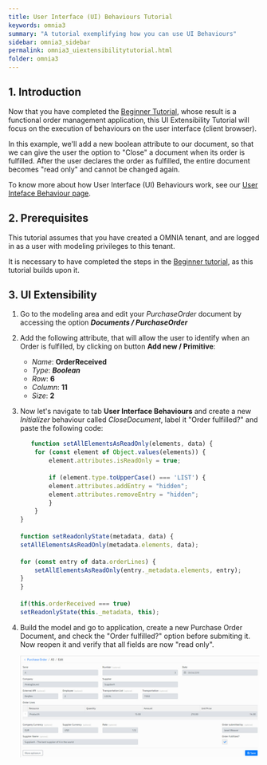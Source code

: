```yaml
---
title: User Interface (UI) Behaviours Tutorial
keywords: omnia3
summary: "A tutorial exemplifying how you can use UI Behaviours"
sidebar: omnia3_sidebar
permalink: omnia3_uiextensibilitytutorial.html
folder: omnia3
---
```



## 1. Introduction

Now that you have completed the [Beginner Tutorial](https://docs.omnialowcode.com/omnia3_beginnertutorial.html), whose result is a functional order management application, this UI Extensibility Tutorial will focus on the execution of behaviours on the user interface (client browser).

In this example, we'll add a new boolean attribute to our document, so that we can give the user the option to "Close" a document when its order is fulfilled. After the user declares the order as fulfilled, the entire document becomes "read only" and cannot be changed again.

To know more about how User Interface (UI) Behaviours work, see our [User Inteface Behaviour page](omnia3_modeler_uibehaviours.html).

## 2. Prerequisites

This tutorial assumes that you have created a OMNIA tenant, and are logged in as a user with modeling privileges to this tenant.

It is necessary to have completed the steps in the  [Beginner tutorial](https://docs.omnialowcode.com/omnia3_beginnertutorial.html), as this tutorial builds upon it.

## 3. UI Extensibility

1. Go to the modeling area and edit your *PurchaseOrder* document by accessing the option ***Documents / PurchaseOrder***

2. Add the following attribute, that will allow the user to identify when an Order is fulfilled, by clicking on button **Add new / Primitive**: 

    - *Name*: **OrderReceived**
    - *Type*: ***Boolean***
    - *Row*: **6**
    - *Column*: **11**
    - *Size*: **2**
    
    
3. Now let's navigate to tab **User Interface Behaviours** and create a new *Initializer* behaviour called *CloseDocument*, label it "Order fulfilled?" and paste the following code:

    ```JavaScript
       function setAllElementsAsReadOnly(elements, data) {
	    for (const element of Object.values(elements)) {
		    element.attributes.isReadOnly = true;

		    if (element.type.toUpperCase() === 'LIST') {
		    element.attributes.addEntry = "hidden";
		    element.attributes.removeEntry = "hidden";
		    }
	    }
    }

    function setReadonlyState(metadata, data) {
    setAllElementsAsReadOnly(metadata.elements, data);

    for (const entry of data.orderLines) {
	    setAllElementsAsReadOnly(entry._metadata.elements, entry);
    }
    }

    if(this.orderReceived === true)
    setReadonlyState(this._metadata, this);    
    ```
    
5. Build the model and go to application, create a new Purchase Order Document, and check the "Order fulfilled?" option before submiting it. Now reopen it and verify that all fields are now "read only".

	![PurchaseOrderDocument_readOnly](https://raw.githubusercontent.com/OMNIALowCode/omnia3/master/docs/images/tutorials/advanced/purchaseDocument_closed.jpg)
